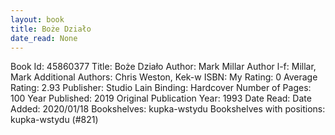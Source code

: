 ```yaml
---
layout: book
title: Boże Działo
date_read: None
---
```


Book Id: 45860377
Title: Boże Działo
Author: Mark Millar
Author l-f: Millar, Mark
Additional Authors: Chris Weston, Kek-w
ISBN: 
My Rating: 0
Average Rating: 2.93
Publisher: Studio Lain
Binding: Hardcover
Number of Pages: 100
Year Published: 2019
Original Publication Year: 1993
Date Read: 
Date Added: 2020/01/18
Bookshelves: kupka-wstydu
Bookshelves with positions: kupka-wstydu (#821)

